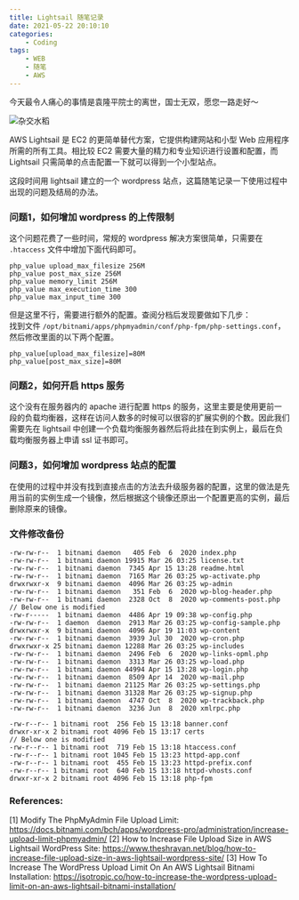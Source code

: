 ```yaml
---
title: Lightsail 随笔记录
date: 2021-05-22 20:10:10
categories: 
    - Coding
tags:
    - WEB
    - 随笔
    - AWS
---
```


今天最令人痛心的事情是袁隆平院士的离世，国士无双，愿您一路走好～

<!--more-->

![杂交水稻](https://lilu-pic-bed.oss-cn-beijing.aliyuncs.com/my-blog/20210522-jotting-using-aws-lightsail/za-jiao-shui-dao.jpeg)

AWS Lightsail 是 EC2 的更简单替代方案，它提供构建网站和小型 Web 应用程序所需的所有工具。相比较 EC2 需要大量的精力和专业知识进行设置和配置，而 Lightsail 只需简单的点击配置一下就可以得到一个小型站点。

这段时间用 lightsail 建立的一个 wordpress 站点，这篇随笔记录一下使用过程中出现的问题及结局的办法。

### 问题1，如何增加 wordpress 的上传限制
这个问题花费了一些时间，常规的 wordpress 解决方案很简单，只需要在 `.htaccess` 文件中增加下面代码即可。
```
php_value upload_max_filesize 256M
php_value post_max_size 256M
php_value memory_limit 256M
php_value max_execution_time 300
php_value max_input_time 300
```
但是这里不行，需要进行额外的配置。查阅分档后发现要做如下几步：  
找到文件 `/opt/bitnami/apps/phpmyadmin/conf/php-fpm/php-settings.conf`，然后修改里面的以下两个配置。
```
php_value[upload_max_filesize]=80M
php_value[post_max_size]=80M
```

### 问题2，如何开启 https 服务
这个没有在服务器内的 apache 进行配置 https 的服务，这里主要是使用更前一段的负载均衡器，这样在访问人数多的时候可以很容的扩展实例的个数。因此我们需要先在 lightsail 中创建一个负载均衡服务器然后将此挂在到实例上，最后在负载均衡服务器上申请 ssl 证书即可。

### 问题3，如何增加 wordpress 站点的配置
在使用的过程中并没有找到直接点击的方法去升级服务器的配置，这里的做法是先用当前的实例生成一个镜像，然后根据这个镜像还原出一个配置更高的实例，最后删除原来的镜像。

### 文件修改备份
```
-rw-rw-r--  1 bitnami daemon   405 Feb  6  2020 index.php
-rw-rw-r--  1 bitnami daemon 19915 Mar 26 03:25 license.txt
-rw-rw-r--  1 bitnami daemon  7345 Apr 15 13:28 readme.html
-rw-rw-r--  1 bitnami daemon  7165 Mar 26 03:25 wp-activate.php
drwxrwxr-x  9 bitnami daemon  4096 Mar 26 03:25 wp-admin
-rw-rw-r--  1 bitnami daemon   351 Feb  6  2020 wp-blog-header.php
-rw-rw-r--  1 bitnami daemon  2328 Oct  8  2020 wp-comments-post.php
// Below one is modified
-rw-r-----  1 bitnami daemon  4486 Apr 19 09:38 wp-config.php
-rw-rw-r--  1 daemon  daemon  2913 Mar 26 03:25 wp-config-sample.php
drwxrwxr-x  9 bitnami daemon  4096 Apr 19 11:03 wp-content
-rw-rw-r--  1 bitnami daemon  3939 Jul 30  2020 wp-cron.php
drwxrwxr-x 25 bitnami daemon 12288 Mar 26 03:25 wp-includes
-rw-rw-r--  1 bitnami daemon  2496 Feb  6  2020 wp-links-opml.php
-rw-rw-r--  1 bitnami daemon  3313 Mar 26 03:25 wp-load.php
-rw-rw-r--  1 bitnami daemon 44994 Apr 15 13:28 wp-login.php
-rw-rw-r--  1 bitnami daemon  8509 Apr 14  2020 wp-mail.php
-rw-rw-r--  1 bitnami daemon 21125 Mar 26 03:25 wp-settings.php
-rw-rw-r--  1 bitnami daemon 31328 Mar 26 03:25 wp-signup.php
-rw-rw-r--  1 bitnami daemon  4747 Oct  8  2020 wp-trackback.php
-rw-rw-r--  1 bitnami daemon  3236 Jun  8  2020 xmlrpc.php
```

```
-rw-r--r-- 1 bitnami root  256 Feb 15 13:18 banner.conf
drwxr-xr-x 2 bitnami root 4096 Feb 15 13:17 certs
// Below one is modified
-rw-r--r-- 1 bitnami root  719 Feb 15 13:18 htaccess.conf
-rw-r--r-- 1 bitnami root 1045 Feb 15 13:23 httpd-app.conf
-rw-r--r-- 1 bitnami root  455 Feb 15 13:23 httpd-prefix.conf
-rw-r--r-- 1 bitnami root  640 Feb 15 13:18 httpd-vhosts.conf
drwxr-xr-x 2 bitnami root 4096 Feb 15 13:18 php-fpm
```


### References:

[1] Modify The PhpMyAdmin File Upload Limit: https://docs.bitnami.com/bch/apps/wordpress-pro/administration/increase-upload-limit-phpmyadmin/
[2] How to Increase File Upload Size in AWS Lightsail WordPress Site: https://www.theshravan.net/blog/how-to-increase-file-upload-size-in-aws-lightsail-wordpress-site/
[3] How To Increase The WordPress Upload Limit On An AWS Lightsail Bitnami Installation: https://isotropic.co/how-to-increase-the-wordpress-upload-limit-on-an-aws-lightsail-bitnami-installation/

